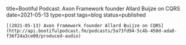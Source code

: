 
title=Bootiful Podcast: Axon Framework founder Allard Buijze on CQRS
date=2021-05-13
type=post
tags=blog
status=published
~~~~~~
[(2021-05-13) Axon Framework founder Allard Buijze on CQRS](http://api.bootifulpodcast.fm/podcasts/5a73fd94-5c4b-450d-ada8-f36f24a3ce00/produced-audio) 
            